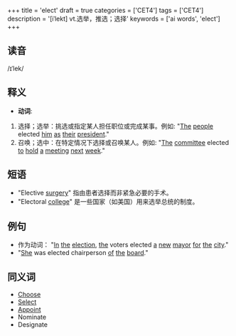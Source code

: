 +++
title = 'elect'
draft = true
categories = ['CET4']
tags = ['CET4']
description = '[iˈlekt] vt.选举，推选；选择'
keywords = ['ai words', 'elect']
+++

## 读音
/ɪˈlek/

## 释义
- **动词**:
1. 选择；选举：挑选或指定某人担任职位或完成某事。例如: "[The](/zh/post/the/) [people](/zh/post/people/) elected [him](/zh/post/him/) [as](/zh/post/as/) [their](/zh/post/their/) [president](/zh/post/president/)." 
2. 召唤；选中：在特定情况下选择或召唤某人。例如: "[The](/zh/post/the/) [committee](/zh/post/committee/) elected [to](/zh/post/to/) [hold](/zh/post/hold/) [a](/zh/post/a/) [meeting](/zh/post/meeting/) [next](/zh/post/next/) [week](/zh/post/week/)."

## 短语
- "Elective [surgery](/zh/post/surgery/)" 指由患者选择而非紧急必要的手术。
- "Electoral [college](/zh/post/college/)" 是一些国家（如美国）用来选举总统的制度。

## 例句
- 作为动词： "[In](/zh/post/in/) [the](/zh/post/the/) [election](/zh/post/election/), [the](/zh/post/the/) voters elected [a](/zh/post/a/) [new](/zh/post/new/) [mayor](/zh/post/mayor/) [for](/zh/post/for/) [the](/zh/post/the/) [city](/zh/post/city/)."
- "[She](/zh/post/she/) was elected chairperson [of](/zh/post/of/) [the](/zh/post/the/) [board](/zh/post/board/)."

## 同义词
- [Choose](/zh/post/choose/)
- [Select](/zh/post/select/)
- [Appoint](/zh/post/appoint/)
- Nominate
- Designate
